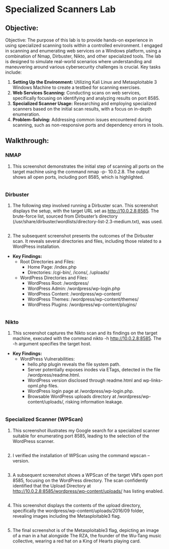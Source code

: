 # Specialized Scanners Lab

## Objective:
Objective: The purpose of this lab is to provide hands-on experience in using specialized scanning tools within a controlled environment. I engaged in scanning and enumerating web services on a Windows platform, using a combination of Nmap, Dirbuster, Nikto, and other specialized tools. The lab is designed to simulate real-world scenarios where understanding and maneuvering around various cybersecurity challenges is crucial. Key tasks include:

1. **Setting Up the Environment:** Utilizing Kali Linux and Metasploitable 3 Windows Machine to create a testbed for scanning exercises.
2. **Web Services Scanning:** Conducting scans on web services, specifically focusing on identifying and analyzing results on port 8585.
3. **Specialized Scanner Usage:** Researching and employing specialized scanners based on the initial scan results, with a focus on in-depth enumeration.
4. **Problem-Solving:** Addressing common issues encountered during scanning, such as non-responsive ports and dependency errors in tools.

## Walkthrough:
### **NMAP**
1. This screenshot demonstrates the initial step of scanning all ports on the target machine using the command nmap -p- 10.0.2.8. The output shows all open ports, including port 8585, which is highlighted.
<p align="center">
  <img src="https://github.com/B-Johnson89/Cybersecurity-Projects/blob/main/Specialized%20Scanners/Assets/SS1.jpg" alt="">
</p>

### **Dirbuster**
1. The following step involved running a Dirbuster scan. This screenshot displays the setup, with the target URL set as http://10.0.2.8:8585. The brute-force list, sourced from Dirbuster’s directory (/usr/share/dirbuster/wordlists/directory-list-2.3-medium.txt), was used.
<p align="center">
  <img src="https://github.com/B-Johnson89/Cybersecurity-Projects/blob/main/Specialized%20Scanners/Assets/SS2.jpg" alt="">
</p>

2. The subsequent screenshot presents the outcomes of the Dirbuster scan. It reveals several directories and files, including those related to a WordPress installation.
  - **Key Findings:**
    - Root Directories and Files:
      - Home Page: /index.php
      - Directories: /cgi-bin/, /icons/, /uploads/
    - WordPress Directories and Files:
      - WordPress Root: /wordpress/
      - WordPress Admin: /wordpress/wp-login.php
      - WordPress Content: /wordpress/wp-content/
      - WordPress Themes: /wordpress/wp-content/themes/
      - WordPress Plugins: /wordpress/wp-content/plugins/
<p align="center">
  <img src="https://github.com/B-Johnson89/Cybersecurity-Projects/blob/main/Specialized%20Scanners/Assets/SS3.jpg" alt="">
</p>

### **Nikto**
1. This screenshot captures the Nikto scan and its findings on the target machine, executed with the command nikto -h http://10.0.2.8:8585. The -h argument specifies the target host.
  - **Key Findings:**
    - WordPress Vulnerabilities:
      - hello.php plugin reveals the file system path.
      - Server potentially exposes inodes via ETags, detected in the file /wordpress/readme.html.
      - WordPress version disclosed through readme.html and wp-links-opml.php files.
      - WordPress login page at /wordpress/wp-login.php.
      - Browsable WordPress uploads directory at /wordpress/wp-content/uploads/, risking information leakage.
<p align="center">
  <img src="https://github.com/B-Johnson89/Cybersecurity-Projects/blob/main/Specialized%20Scanners/Assets/SS4.jpg" alt="">
</p>

### **Specialized Scanner (WPScan)**
1. This screenshot illustrates my Google search for a specialized scanner suitable for enumerating port 8585, leading to the selection of the WordPress scanner.
<p align="center">
  <img src="https://github.com/B-Johnson89/Cybersecurity-Projects/blob/main/Specialized%20Scanners/Assets/SS5.1.jpg" alt="">
</p>

2. I verified the installation of WPScan using the command wpscan –version.
<p align="center">
  <img src="https://github.com/B-Johnson89/Cybersecurity-Projects/blob/main/Specialized%20Scanners/Assets/SS5.2.jpg" alt="">
</p>

3. A subsequent screenshot shows a WPScan of the target VM’s open port 8585, focusing on the WordPress directory. The scan confidently identified that the Upload Directory at http://10.0.2.8:8585/wordpress/wp-content/uploads/ has listing enabled.
<p align="center">
  <img src="https://github.com/B-Johnson89/Cybersecurity-Projects/blob/main/Specialized%20Scanners/Assets/SS5.3.jpg" alt="">
</p>

4. This screenshot displays the contents of the upload directory, specifically the wordpress/wp-content/uploads/2016/09 folder, revealing images including the Metasploitable3 flag.
<p align="center">
  <img src="" alt="">
</p>

5. The final screenshot is of the Metasploitable3 flag, depicting an image of a man in a hat alongside The RZA, the founder of the Wu-Tang music collective, wearing a red hat on a King of Hearts playing card.
<p align="center">
  <img src="" alt="">
</p>
